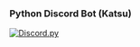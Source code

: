 ### Python Discord Bot (Katsu)

[![Discord.py](https://i.imgur.com/8ciREEh.jpg)](https://discordpy.readthedocs.io/en/stable/index.html)